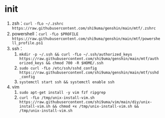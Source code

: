 # init

1.   zsh：`curl -fLo ~/.zshrc https://raw.githubusercontent.com/shi9uma/genshin/main/mtf/.zshrc`
2.   powershell：`curl -fLo $PROFILE https://raw.githubusercontent.com/shi9uma/genshin/main/mtf/powershell_profile.ps1`
3.   ssh：
     1.   `mkdir -p ~/.ssh && curl -fLo ~/.ssh/authorized_keys https://raw.githubusercontent.com/shi9uma/genshin/main/mtf/authorized_keys && chmod 700 -R $HOME/.ssh`
     2.   `sudo curl -fLo /etc/ssh/sshd_config https://raw.githubusercontent.com/shi9uma/genshin/main/mtf/sshd_config`
     3.   `systemctl start ssh && systemctl enable ssh`
4.   vim
     1.   `sudo apt-get install -y vim fzf ripgrep`
     2.   `curl -fLo /tmp/unix-install-vim.sh https://raw.githubusercontent.com/shi9uma/vim/main/diy/unix-install-vim.sh && chmod +x /tmp/unix-install-vim.sh && /tmp/unix-install-vim.sh`